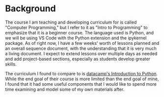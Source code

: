 # Background
The course I am teaching and developing curriculum for is called "Computer Programming," but I refer to it
as "Intro to Programming" to emphasize that it is a beginner course. The language used is Python,
and we will be using VS Code with the Python extension and the ipykernel package. As of right now,
I have a few weeks' worth of lessons planned and an overall sequence document, with the understanding that
it is very much a living document. I expect to extend lessons over multiple days as needed and add
project-based sections, especially as students develop greater skills.

The curriculum I found to compare to is [datacamp's Introduction to Python](https://www.datacamp.com/courses/intro-to-python-for-data-science).
While the end goal of their course is more limited than the end goal of mine, I found that it had some useful components that I would like to
spend more time examining and model some of my own materials after.
